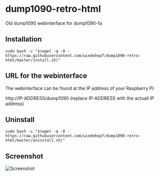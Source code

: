 # dump1090-retro-html
Old dump1090 webinterface for dump1090-fa


## Installation

```
sudo bash -c "$(wget -q -O - https://raw.githubusercontent.com/wiedehopf/dump1090-retro-html/master/install.sh)"
```

## URL for the webinterface

The webinterface can be found at the IP address of your Raspberry Pi:

http://IP-ADDRESS/dump1090 (replace IP-ADDRESS with the actuall IP address)

## Uninstall

```
sudo bash -c "$(wget -q -O - https://raw.githubusercontent.com/wiedehopf/dump1090-retro-html/master/uninstall.sh)"
```

## Screenshot

![Screenshot](https://raw.githubusercontent.com/wiedehopf/adsb-wiki/images/screenshots/dump1090-fa-retro.png)
